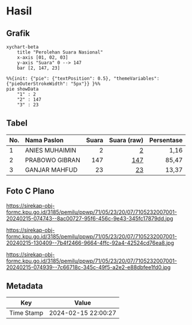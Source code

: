 # Hasil

## Grafik

```mermaid
xychart-beta
    title "Perolehan Suara Nasional"
    x-axis [01, 02, 03]
    y-axis "Suara" 0 --> 147
    bar [2, 147, 23]
```

```mermaid
%%{init: {"pie": {"textPosition": 0.5}, "themeVariables": {"pieOuterStrokeWidth": "5px"}} }%%
pie showData
    "1" : 2
    "2" : 147
    "3" : 23
```

## Tabel

| No. | Nama Paslon    | Suara | Suara (raw) | Persentase |
|:--- |:-------------- | -----:| -----------:| ----------:|
| 1   | ANIES MUHAIMIN | 2     | [2][p-1]    | 1,16       |
| 2   | PRABOWO GIBRAN | 147   | [147][p-2]  | 85,47      |
| 3   | GANJAR MAHFUD  | 23    | [23][p-3]   | 13,37      |


[p-1]: https://github.com/gigit-pemilu/pemilu-2024/blob/main/pilpres/hitung-suara/sub/71-sulawesi-utara/sub/05-minahasa-selatan/sub/23-suluun-tareran/sub/2007-kapoya/sub/001-tps/sub/paslon-1.txt
[p-2]: https://github.com/gigit-pemilu/pemilu-2024/blob/main/pilpres/hitung-suara/sub/71-sulawesi-utara/sub/05-minahasa-selatan/sub/23-suluun-tareran/sub/2007-kapoya/sub/001-tps/sub/paslon-2.txt
[p-3]: https://github.com/gigit-pemilu/pemilu-2024/blob/main/pilpres/hitung-suara/sub/71-sulawesi-utara/sub/05-minahasa-selatan/sub/23-suluun-tareran/sub/2007-kapoya/sub/001-tps/sub/paslon-3.txt

## Foto C Plano

https://sirekap-obj-formc.kpu.go.id/3185/pemilu/ppwp/71/05/23/20/07/7105232007001-20240215-074743--8ac00727-95f6-456c-9e43-345fc17879dd.jpg

https://sirekap-obj-formc.kpu.go.id/3185/pemilu/ppwp/71/05/23/20/07/7105232007001-20240215-130409--7b4f2466-9664-4ffc-92a4-42524cd76ea8.jpg

https://sirekap-obj-formc.kpu.go.id/3185/pemilu/ppwp/71/05/23/20/07/7105232007001-20240215-074939--7c66718c-345c-49f5-a2e2-e88dbfee1fd0.jpg


## Metadata

| Key        | Value               |
| ---------- | ------------------- |
| Time Stamp | 2024-02-15 22:00:27 |



